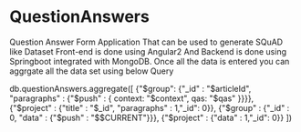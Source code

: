 # QuestionAnswers
Question Answer Form Application That can be used to generate SQuAD like Dataset
Front-end is done using Angular2 
And Backend is done using Springboot integrated with MongoDB.
Once all the data is entered you can aggrgate all the data set using below Query

db.questionAnswers.aggregate([
    {"$group": {"_id" : "$articleId", "paragraphs" : {"$push" : { context: "$context", qas: "$qas" }}}},
    {"$project" : {"title" : "$_id", "paragraphs" : 1,"_id": 0}},
    {"$group" : {"_id" : 0, "data" : {"$push" : "$$CURRENT"}}},
    {"$project" : {"data" : 1,"_id": 0}}
])

 
